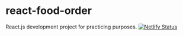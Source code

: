 # react-food-order

React.js development project for practicing purposes.
[![Netlify Status](https://api.netlify.com/api/v1/badges/8a7fc27b-391a-4778-9e2b-8e770f740acd/deploy-status)](https://app.netlify.com/sites/rob-react-food-order/deploys)
